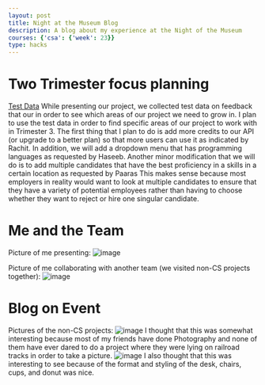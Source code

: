 ```yaml
---
layout: post
title: Night at the Museum Blog
description: A blog about my experience at the Night of the Museum
courses: {'csa': {'week': 23}}
type: hacks
---
```

# Two Trimester focus planning
[Test Data](https://docs.google.com/spreadsheets/d/17oJPhZWBdmWVEiNuKoodF60HHuUdLDJ0Sk7lBb8-JPM/edit?usp=sharing)
While presenting our project, we collected test data on feedback that our in order to see which areas of our project we need to grow in.
I plan to use the test data in order to find specific areas of our project to work with in Trimester 3.
The first thing that I plan to do is add more credits to our API (or upgrade to a better plan) so that more users can use it as indicated by Rachit.
In addition, we will add a dropdown menu that has programming languages as requested by Haseeb.
Another minor modification that we will do is to add multiple candidates that have the best proficiency in a skills in a certain location as requested by Paaras
This makes sense because most employers in reality would want to look at multiple candidates to ensure that they have a variety of potential employees rather than having to choose whether they want to reject or hire one singular candidate.

# Me and the Team
Picture of me presenting:
![image](https://github.com/raunak2007/csa-pages/assets/41299387/a9f59ad8-3c9f-422e-8b6b-fe1134312ce8)

Picture of me collaborating with another team (we visited non-CS projects together):
![image](https://github.com/raunak2007/csa-pages/assets/41299387/94bb0514-68b1-4af0-b1a3-ead892f87c3a)

# Blog on Event

Pictures of the non-CS projects:
![image](https://github.com/raunak2007/csa-pages/assets/41299387/5a8ad3f4-c1eb-4ca6-8843-ce9383f36683)
I thought that this was somewhat interesting because most of my friends have done Photography and none of them have ever dared to do a project where they were lying on railroad tracks in order to take a picture.
![image](https://github.com/raunak2007/csa-pages/assets/41299387/824be674-7f42-43cc-9b64-3585e8f4a24f)
I also thought that this was interesting to see because of the format and styling of the desk, chairs, cups, and donut was nice.
